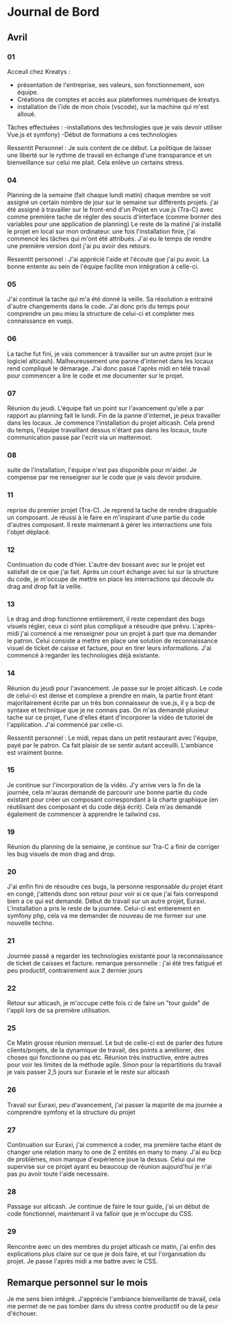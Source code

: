 # Journal de Bord

## Avril
### 01
Acceuil chez Kreatys :
 - présentation de l'entreprise, ses valeurs, son fonctionnement, son équipe.
 - Créations de comptes et accès aux plateformes numériques de kreatys.
 - installation de l'ide de mon choix (vscode), sur la machine qui m'est alloué.

Tâches effectuées :
-installations des technologies que je vais devoir utiliser Vue.js et symfony)
-Début de formations a ces technologies 

Ressentit Personnel :
Je suis content de ce début. La politique de laisser une liberté sur le rythme de travail en échange d'une transparance et un bienveillance sur celui me plait. 
Cela enlève un certains stress.
 
### 04
Planning de la semaine (fait chaque lundi matin)
chaque membre se voit assigné un certain nombre de jour sur le semaine sur différents projets.
j'ai été assigné à travailler sur le front-end d'un Projet en vue.js (Tra-C) avec comme première tache de régler des soucis d'interface (comme borner des variables pour une application de planning)
Le reste de la matiné j'ai installé le projet en local sur mon ordinateur.
une fois l'installation finie, j'ai commencé les tâches qui m'ont  été attribués. J'ai eu le temps de rendre une première version dont j'ai pu avoir des retours.

Ressentit personnel : 
J'ai apprécié l'aide et l'écoute que j'ai pu avoir. La bonne entente au sein de l'équipe facilite mon intégration à celle-ci.

### 05
J'ai continué la tache qui m'a été donné la veille. Sa résolution a entrainé d'autre changements dans le code. J'ai donc pris du temps pour comprendre un peu mieu la structure de celui-ci et completer mes connaissance en vuejs.

### 06 
La tache fut fini, je vais commencer à travailler sur un autre projet (sur le logiciel alticash). Malheureusement une panne d'internet dans les locaux rend compliqué le démarage. J'ai donc passé l'après midi en télé travail pour commencer a lire le code et me documenter sur le projet.

### 07
Réunion du jeudi. L'équipe fait un point sur l'avancement qu'elle a par rapport au planning fait le lundi.
Fin de la panne d'internet, je peux travailler dans les locaux. 
Je commence l'installation du projet alticash. Cela prend du temps, l'équipe travaillant dessus n'étant pas dans les locaux, toute communication passe par l'ecrit via un mattermost. 

### 08 
suite de l'installation, l'équipe n'est pas disponible pour m'aider. Je compense par me renseigner sur le code que je vais devoir produire.

### 11
reprise du premier projet (Tra-C). Je reprend la tache de rendre draguable un composant. Je réussi à le faire en m'inspirant d'une partie du code d'autres composant. Il reste maintenant à gérer les interractions une fois l'objet déplacé.

### 12
Continuation du code d'hier. L'autre dev bossant avec sur le projet est satisfait de ce que j'ai fait. Après un court échange avec lui sur la structure du code, je m'occupe de mettre en place les interractions qui découle du drag and drop fait la veille.

### 13
Le drag and drop fonctionne entièrement, il reste cependant des bugs visuels  régler, ceux ci sont plus compliqué a résoudre que prévu.
L'après-midi j'ai comencé a me renseigner pour un projet à part que ma demander le patron. Celui consiste a mettre en place une solution de reconnaissance visuel de ticket de caisse et facture, pour en tirer leurs informations. J'ai commencé à regarder les technologies déjà existante.

### 14 
Réunion du jeudi pour l'avancement.
Je passe sur le projet alticash. Le code de celui-ci est dense et complexe a prendre en main, la partie front étant majoritairement écrite par un très bon connaisseur de vue.js, il y a bcp de syntaxe et technique que je ne connais pas. On m'as demandé plusieur tache sur ce projet, l'une d'elles étant d'incorporer la vidéo de tutoriel de l'application.  J'ai commencé par celle-ci.

Ressentit personnel :
Le midi, repas dans un petit restaurant avec l'équipe, payé par le patron. Ca fait plaisir de se sentir autant acceuilli. L'ambiance est vraiment bonne.

### 15
Je continue sur l'incorporation de la vidéo. J'y arrive vers la fin de la journée, cela m'auras demandé de parcourir une bonne partie du code existant pour créer un composant correspondant à la charte graphique (en réutilisant des composant et du code déjà écrit). Cela m'as demandé également de commencer à apprendre le tailwind css.

### 19 
Réunion du planning de la semaine, je continue sur Tra-C a finir de corriger les bug visuels de mon drag and drop. 

### 20 
J'ai enfin fini de résoudre ces bugs, la personne responsable du projet étant en congé, j'attends donc son retour pour voir si ce que j'ai fais correspond bien a ce qui est demandé. Début de travail sur un autre projet, Euraxi. L'installation a pris le reste de la journée. Celui-ci est entierement en symfony php, cela va me demander de nouveau de me former sur une nouvelle techno.

### 21 
Journée passé a regarder les technologies existante pour la reconnaissance de ticket de caisses et facture. 
remarque personnelle : j'ai été tres fatigué et peu productif, contrairement aux 2 dernier jours

### 22 
Retour sur alticash, je m'occupe cette fois ci de faire un "tour guide" de l'appli lors de sa première utilisation.

### 25
Ce Matin grosse réunion mensuel. Le but de celle-ci est de parler des future clients/projets, de la dynamique de travail, des points a améliorer, des choses qui fonctionne ou pas etc.
Réunion très instructive, entre autres pour voir les limites de la méthode agile.
Sinon pour la répartitions du travail je vais passer 2,5 jours sur Euraxie et le reste sur alticash

### 26 
Travail sur Euraxi, peu d'avancement, j'ai passer la majorité de ma journée a comprendre symfony et la structure du projet

### 27 
Continuation sur Euraxi, j'ai commencé a coder, ma première tache étant de changer une relation many to one de 2 entités en many to many. J'ai eu bcp de problèmes, mon manque d'expérience joue la dessus. Celui qui me supervise sur ce projet ayant eu beaucoup de réunion aujourd'hui je n'ai pas pu avoir toute l'aide necessaire.

### 28 
Passage sur alticash. Je continue de faire le tour guide, j'ai un début de code fonctionnel, maintenant il va falloir que je m'occupe du CSS. 


### 29 
Rencontre avec un des membres du projet alticash ce matin, j'ai enfin des explications plus claire sur ce que je dois faire, et sur l'organisation du projet. Je passe l'après midi a me battre avec le CSS.


## Remarque personnel sur le mois

Je me sens bien intégré. J'apprécie l'ambiance bienveillante de travail, cela me permet de ne pas tomber dans du stress contre productif ou de la peur d'échouer.
